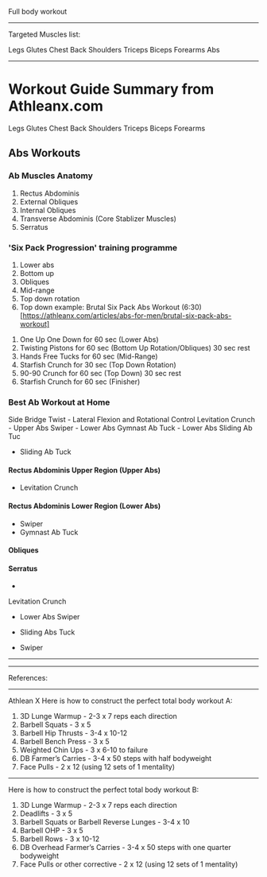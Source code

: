 Full body workout

---

Targeted Muscles list:

Legs
Glutes
Chest
Back
Shoulders
Triceps
Biceps
Forearms
Abs

---
# Workout Guide Summary from Athleanx.com


Legs
Glutes
Chest
Back
Shoulders
Triceps
Biceps
Forearms
## Abs Workouts
### Ab Muscles Anatomy
1. Rectus Abdominis
2. External Obliques
3. Internal Obliques
4. Transverse Abdominis (Core Stablizer Muscles)
5. Serratus
### 'Six Pack Progression' training programme
1. Lower abs
2. Bottom up
3. Obliques
4. Mid-range
5. Top down rotation
6. Top down
example:
Brutal Six Pack Abs Workout (6:30) [https://athleanx.com/articles/abs-for-men/brutal-six-pack-abs-workout]
1) One Up One Down for 60 sec (Lower Abs)
2) Twisting Pistons for 60 sec (Bottom Up Rotation/Obliques)
30 sec rest
3) Hands Free Tucks for 60 sec (Mid-Range)
4) Starfish Crunch for 30 sec (Top Down Rotation)
5) 90-90 Crunch for 60 sec (Top Down)
30 sec rest
6) Starfish Crunch for 60 sec (Finisher)
### Best Ab Workout at Home
Side Bridge Twist - Lateral Flexion and Rotational Control
Levitation Crunch - Upper Abs
Swiper - Lower Abs
Gymnast Ab Tuck - Lower Abs
Sliding Ab Tuc




- Sliding Ab Tuck
#### Rectus Abdominis Upper Region (Upper Abs)
- Levitation Crunch
#### Rectus Abdominis Lower Region (Lower Abs)
- Swiper
- Gymnast Ab Tuck
#### Obliques
#### Serratus
- 
Levitation Crunch
 - Lower Abs
Swiper

- Sliding Abs Tuck
- Swiper

---



---
References:

---

Athlean X
Here is how to construct the perfect total body workout A:
1. 3D Lunge Warmup - 2-3 x 7 reps each direction
2. Barbell Squats - 3 x 5
3.  Barbell Hip Thrusts - 3-4 x 10-12 
4. Barbell Bench Press - 3 x 5 
5. Weighted Chin Ups - 3 x 6-10 to failure 
6. DB Farmer’s Carries - 3-4 x 50 steps with half bodyweight
7. Face Pulls - 2 x 12 (using 12 sets of 1 mentality)
---
Here is how to construct the perfect total body workout B:
1. 3D Lunge Warmup - 2-3 x 7 reps each direction
2. Deadlifts - 3 x 5
3. Barbell Squats or Barbell Reverse Lunges - 3-4 x 10
4. Barbell OHP - 3 x 5
5. Barbell Rows - 3 x 10-12
6. DB Overhead Farmer’s Carries - 3-4 x 50 steps with one quarter bodyweight
7. Face Pulls or other corrective - 2 x 12 (using 12 sets of 1 mentality)
<!--stackedit_data:
eyJoaXN0b3J5IjpbMTk4MjEzMDYzNywtNzc2NzEzMzU4LC04ND
ExMTU0ODNdfQ==
-->